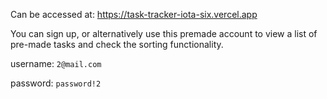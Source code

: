 Can be accessed at: https://task-tracker-iota-six.vercel.app

You can sign up, or alternatively use this premade account to view a list of pre-made tasks and check the sorting functionality.

username:
```2@mail.com```

password:
```password!2```
